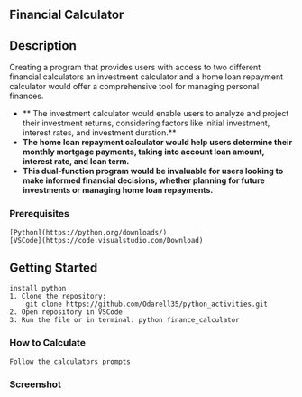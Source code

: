 ## Financial Calculator


## Description
Creating a program that provides users with access to two different financial calculators an investment calculator and a home loan repayment calculator would offer a comprehensive tool for managing personal finances.

 - ** The investment calculator would enable users to analyze and project their investment returns, considering factors like initial investment, interest rates, and investment duration.**
 - **The home loan repayment calculator would help users determine their monthly mortgage payments, taking into account loan amount, interest rate, and loan term.** 
 - **This dual-function program would be invaluable for users looking to make informed financial decisions, whether planning for future investments or managing home loan repayments.**

### Prerequisites
    [Python](https://python.org/downloads/)
    [VSCode](https://code.visualstudio.com/Download)

## Getting Started
    install python
    1. Clone the repository:
        git clone https://github.com/Odarell35/python_activities.git
    2. Open repository in VSCode
    3. Run the file or in terminal: python finance_calculator


### How to Calculate
    Follow the calculators prompts

### Screenshot

